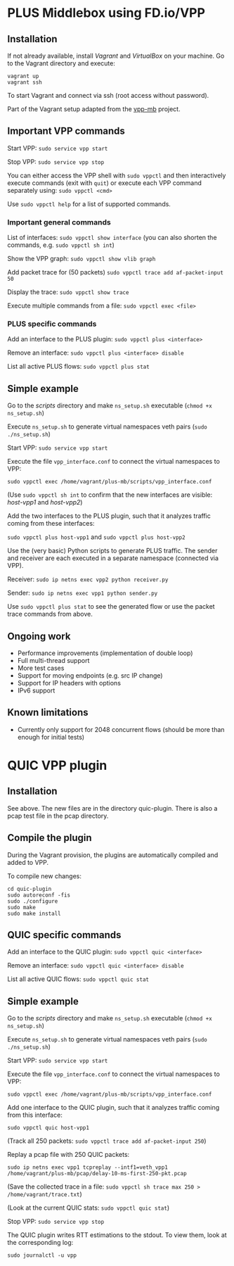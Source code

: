# PLUS Middlebox using FD.io/VPP
## Installation
If not already available, install *Vagrant* and *VirtualBox* on your machine. 
Go to the Vagrant directory and execute:
```
vagrant up
vagrant ssh
```
To start Vagrant and connect via ssh (root access without password).

Part of the Vagrant setup adapted from the [vpp-mb](https://github.com/mami-project/vpp-mb) project.

## Important VPP commands
Start VPP: `sudo service vpp start`

Stop VPP: `sudo service vpp stop`

You can either access the VPP shell with `sudo vppctl` and then interactively execute commands (exit with `quit`) or execute each VPP command separately using: `sudo vppctl <cmd>`

Use `sudo vppctl help` for a list of supported commands.

### Important general commands
List of interfaces: `sudo vppctl show interface` (you can also shorten the commands, e.g. `sudo vppctl sh int`)

Show the VPP graph: `sudo vppctl show vlib graph`

Add packet trace for (50 packets) `sudo vppctl trace add af-packet-input 50`

Display the trace: `sudo vppctl show trace`

Execute multiple commands from a file: `sudo vppctl exec <file>`

### PLUS specific commands
Add an interface to the PLUS plugin: `sudo vppctl plus <interface>`

Remove an interface: `sudo vppctl plus <interface> disable`

List all active PLUS flows: `sudo vppctl plus stat`

## Simple example
Go to the *scripts* directory and make `ns_setup.sh` executable (`chmod +x ns_setup.sh`)

Execute `ns_setup.sh` to generate virtual namespaces veth pairs (`sudo ./ns_setup.sh`)

Start VPP: `sudo service vpp start`

Execute the file `vpp_interface.conf` to connect the virtual namespaces to VPP:

`sudo vppctl exec /home/vagrant/plus-mb/scripts/vpp_interface.conf`

(Use `sudo vppctl sh int` to confirm that the new interfaces are visible: *host-vpp1* and *host-vpp2*)

Add the two interfaces to the PLUS plugin, such that it analyzes traffic coming from these interfaces:

`sudo vppctl plus host-vpp1` and `sudo vppctl plus host-vpp2`

Use the (very basic) Python scripts to generate PLUS traffic. The sender and receiver are each executed in a separate namespace (connected via VPP).

Receiver: `sudo ip netns exec vpp2 python receiver.py`

Sender: `sudo ip netns exec vpp1 python sender.py`

Use `sudo vppctl plus stat` to see the generated flow or use the packet trace commands from above.

## Ongoing work
* Performance improvements (implementation of double loop)
* Full multi-thread support
* More test cases
* Support for moving endpoints (e.g. src IP change)
* Support for IP headers with options
* IPv6 support

## Known limitations
* Currently only support for 2048 concurrent flows (should be more than enough for initial tests)

# QUIC VPP plugin
## Installation
See above. The new files are in the directory quic-plugin. There is also a pcap test file in the pcap directory.

## Compile the plugin
During the Vagrant provision, the plugins are automatically compiled and added to VPP.

To compile new changes:

```
cd quic-plugin
sudo autoreconf -fis
sudo ./configure
sudo make
sudo make install
```

## QUIC specific commands
Add an interface to the QUIC plugin: `sudo vppctl quic <interface>`

Remove an interface: `sudo vppctl quic <interface> disable`

List all active QUIC flows: `sudo vppctl quic stat`

## Simple example
Go to the *scripts* directory and make `ns_setup.sh` executable (`chmod +x ns_setup.sh`)

Execute `ns_setup.sh` to generate virtual namespaces veth pairs (`sudo ./ns_setup.sh`)

Start VPP: `sudo service vpp start`

Execute the file `vpp_interface.conf` to connect the virtual namespaces to VPP:

`sudo vppctl exec /home/vagrant/plus-mb/scripts/vpp_interface.conf`

Add one interface to the QUIC plugin, such that it analyzes traffic coming from this interface:

`sudo vppctl quic host-vpp1`

(Track all 250 packets: `sudo vppctl trace add af-packet-input 250`)

Replay a pcap file with 250 QUIC packets:

`sudo ip netns exec vpp1 tcpreplay --intf1=veth_vpp1 /home/vagrant/plus-mb/pcap/delay-10-ms-first-250-pkt.pcap`

(Save the collected trace in a file: `sudo vppctl sh trace max 250 > /home/vagrant/trace.txt`)

(Look at the current QUIC stats: `sudo vppctl quic stat`)

Stop VPP: `sudo service vpp stop`

The QUIC plugin writes RTT estimations to the stdout. To view them, look at the corresponding log:

`sudo journalctl -u vpp`